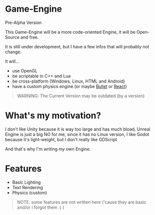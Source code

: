 # Game-Engine
Pre-Alpha Version

This Game-Engine will be a more code-oriented Engine, it will be Open-Source and free.

It is still under development, but I have a few infos that will probably not change:

It will...
- use OpenGL
- be scriptable in C++ and Lua
- be cross-platform (Windows, Linux, HTML and Android)
- have a custom physics engine (or maybe [Bullet](https://www.pybullet.org/worldpress) or [React](https://www.reactphysics3d.com/))

> WARNING: The Current Version may be outdated (by a version)

# What's my motivation?
I don't like Unity because it is way too large and has much bload,
Unreal Engine is just a big NO for me, since it has no Linux version, 
I like Godot because it's light-weight, but I don't really like GDScript

And that's why I'm writing my own Engine.

# Features
- Basic Lighting
- Text Rendering
- Physics (custom)

> NOTE: some features are not written here ('cause they are basic and/or i forgot them :) )
